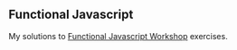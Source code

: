 ## Functional Javascript

My solutions to [Functional Javascript Workshop](https://github.com/timoxley/functional-javascript-workshop) exercises.
